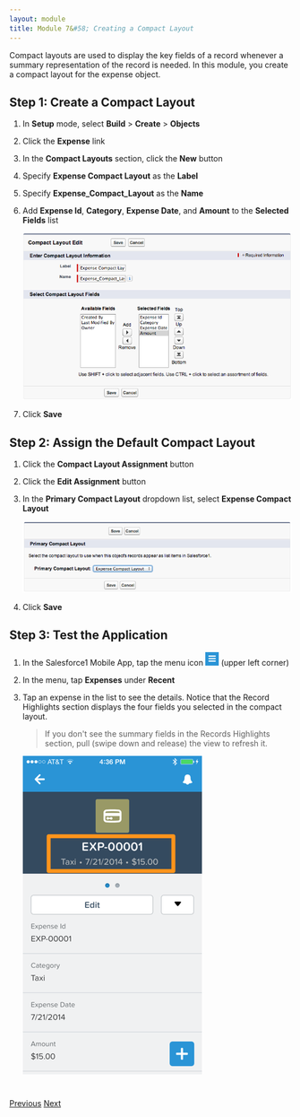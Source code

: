 ```yaml
---
layout: module
title: Module 7&#58; Creating a Compact Layout
---
```

Compact layouts are used to display the key fields of a record whenever a summary representation of the record is 
needed. In this module, you create a compact layout for the expense object.

## Step 1: Create a Compact Layout

1. In **Setup** mode, select **Build** > **Create** > **Objects**

1. Click the **Expense** link

1. In the **Compact Layouts** section, click the **New** button

1. Specify **Expense Compact Layout** as the **Label**

1. Specify **Expense&#95;Compact_Layout** as the **Name**
 
1. Add **Expense Id**, **Category**, **Expense Date**, and **Amount** to the **Selected Fields** list 

    ![](images/compact_layout.png)

1. Click **Save**

## Step 2: Assign the Default Compact Layout

1. Click the **Compact Layout Assignment** button

1. Click the **Edit Assignment** button

1. In the **Primary Compact Layout** dropdown list, select **Expense Compact Layout**

    ![](images/compact_layout_assignment.png)

1. Click **Save**


## Step 3: Test the Application

1. In the Salesforce1 Mobile App, tap the menu icon ![](images/hamburger.png) (upper left corner)
 
1. In the menu, tap **Expenses** under **Recent**
 
1. Tap an expense in the list to see the details. Notice that the Record Highlights section displays the four fields 
you selected in the compact layout.
 
    > If you don't see the summary fields in the Records Highlights section, pull (swipe down and release) the view to 
    refresh it.  
 
    ![](images/record_highlight.png)


<div class="row" style="margin-top:40px;">
<div class="col-sm-12">
<a href="create-mobile-layout.html" class="btn btn-default"><i class="glyphicon glyphicon-chevron-left"></i> Previous</a>
<a href="chatter-feed.html" class="btn btn-default pull-right">Next <i class="glyphicon glyphicon-chevron-right"></i></a>
</div>
</div>
